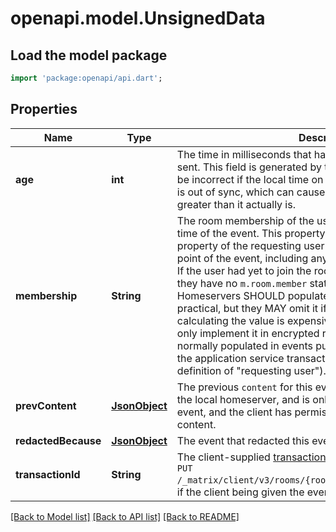 # openapi.model.UnsignedData

## Load the model package
```dart
import 'package:openapi/api.dart';
```

## Properties
Name | Type | Description | Notes
------------ | ------------- | ------------- | -------------
**age** | **int** | The time in milliseconds that has elapsed since the event was sent. This field is generated by the local homeserver, and may be incorrect if the local time on at least one of the two servers is out of sync, which can cause the age to either be negative or greater than it actually is. | [optional] 
**membership** | **String** | The room membership of the user making the request, at the time of the event.  This property is the value of the `membership` property of the requesting user's [`m.room.member`](https://spec.matrix.org/v1.13/client-server-api#mroommember) state at the point of the event, including any changes caused by the event. If the user had yet to join the room at the time of the event (i.e, they have no `m.room.member` state), this property is set to `leave`.  Homeservers SHOULD populate this property wherever practical, but they MAY omit it if necessary (for example, if calculating the value is expensive, servers might choose to only implement it in encrypted rooms). The property is *not* normally populated in events pushed to application services via the application service transaction API (where there is no clear definition of \"requesting user\").  | [optional] 
**prevContent** | [**JsonObject**](.md) | The previous `content` for this event. This field is generated by the local homeserver, and is only returned if the event is a state event, and the client has permission to see the previous content.  | [optional] 
**redactedBecause** | [**JsonObject**](.md) | The event that redacted this event, if any. | [optional] 
**transactionId** | **String** | The client-supplied [transaction ID](https://spec.matrix.org/v1.13/client-server-api/#transaction-identifiers), for example, provided via `PUT /_matrix/client/v3/rooms/{roomId}/send/{eventType}/{txnId}`, if the client being given the event is the same one which sent it.  | [optional] 

[[Back to Model list]](../README.md#documentation-for-models) [[Back to API list]](../README.md#documentation-for-api-endpoints) [[Back to README]](../README.md)


